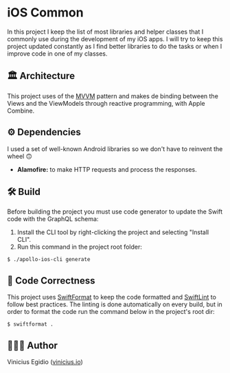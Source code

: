 # iOS Common

In this project I keep the list of most libraries and helper classes that I commonly use during the development of my iOS apps. I will try to keep this project updated constantly as I find better libraries to do the tasks or when I improve code in one of my classes.

## 🏛️ Architecture

This project uses of the [MVVM](https://en.wikipedia.org/wiki/Model–view–viewmodel) pattern and makes de binding between the Views and the ViewModels through reactive programming, with Apple Combine.

## ⚙️ Dependencies

I used a set of well-known Android libraries so we don't have to reinvent the wheel 🙃

* __Alamofire:__ to make HTTP requests and process the responses.

## 🛠️ Build

Before building the project you must use code generator to update the Swift code with the GraphQL schema:

1. Install the CLI tool by right-clicking the project and selecting "Install CLI".
2. Run this command in the project root folder:

```
$ ./apollo-ios-cli generate
```

## 🎨 Code Correctness

This project uses [SwiftFormat](https://github.com/nicklockwood/SwiftFormat) to keep the code formatted and [SwiftLint](https://github.com/realm/SwiftLint) to follow best practices. The linting is done automatically on every build, but in order to format the code run the command below in the project's root dir:

```
$ swiftformat .
```

## 👨🏾‍💻 Author

Vinicius Egidio ([vinicius.io](http://vinicius.io))
